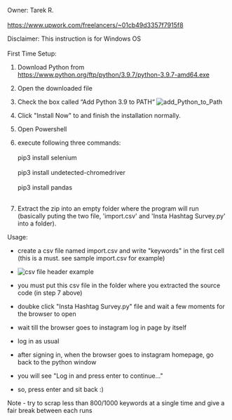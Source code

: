 Owner: Tarek R.<br></br>
https://www.upwork.com/freelancers/~01cb49d3357f7915f8

Disclaimer: This instruction is for Windows OS<br></br>
First Time Setup:
  1. Download Python from https://www.python.org/ftp/python/3.9.7/python-3.9.7-amd64.exe
  2. Open the downloaded file
  3. Check the box called “Add Python 3.9 to PATH“
  ![add_Python_to_Path](https://user-images.githubusercontent.com/44648395/133729705-585a5085-eb2d-4033-8dc2-3ec5660d101f.png)

  5. Click "Install Now" to and finish the installation normally.
  6. Open Powershell
  7. execute following three commands:<br></br>
    pip3 install selenium<br></br>
    pip3 install undetected-chromedriver<br></br>
    pip3 install pandas<br></br>
  7. Extract the zip into an empty folder where the program will run (basically puting the two file, 'import.csv' and 'Insta Hashtag Survey.py' into a folder).

Usage:
-  create a csv file named import.csv and write "keywords" in the first cell (this is a must. see sample import.csv for example)
-  ![csv file header example](https://user-images.githubusercontent.com/44648395/133727864-44d04745-694f-438e-bd9b-4d81016e297c.png)

-  you must put this csv file in the folder where you extracted the source code (in step 7 above)
-  doubke click "Insta Hashtag Survey.py" file and wait a few moments for the browser to open
-  wait till the browser goes to instagram log in page by itself
-  log in as usual
-  after signing in, when the browser goes to instagram homepage, go back to the python window
-  you will see "Log in and press enter to continue..."
-  so, press enter and sit back :)

 Note - try to scrap less than 800/1000 keywords at a single time and give a fair break between each runs

